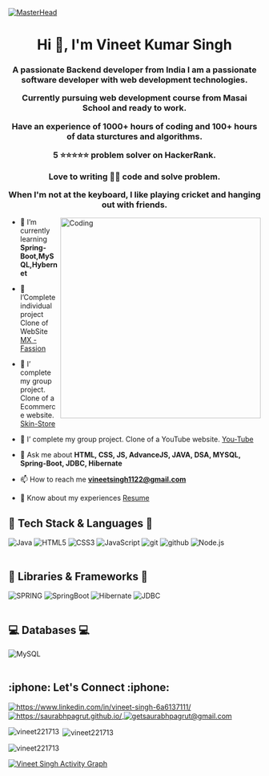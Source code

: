 [![MasterHead](https://developers.giphy.com/branch/master/static/api-512d36c09662682717108a38bbb5c57d.gif)](https://vineet221713.io)
<h1 align="center">Hi 👋, I'm Vineet Kumar Singh</h1>
<h3 align="center">A passionate Backend developer from India
I am a passionate software developer with web development technologies.

Currently pursuing web development course from Masai School and ready to work.

Have an experience of 1000+ hours of coding and 100+ hours of data sturctures and algorithms.

5 ⭐⭐⭐⭐⭐ problem solver on HackerRank.

Love to writing 👨‍💻 code and solve problem.

When I'm not at the keyboard, I like playing cricket and hanging out with friends.
</h3>
<img align="right" alt="Coding" width="400" src="https://media3.giphy.com/media/qgQUggAC3Pfv687qPC/giphy.gif">



<!-- - 🔭 I’Complete Clone of E-commerce WebSite [Big-Basket](https://github.com/Snehil133/BigBasketProject.git) -->

- 🌱 I’m currently learning **Spring-Boot,MySQL,Hybernet**

- 👯 I’Complete individual project Clone of WebSite [MX - Fassion](https://chimerical-babka-9dbef0.netlify.app/)
- 🤝 I’ complete my group project. Clone of a Ecommerce website. [Skin-Store](https://euphonious-marigold-38d635.netlify.app/)
- 🤝 I’ complete my group project. Clone of a YouTube website. [You-Tube](https://vineet-youtube-clone.netlify.app/)
<!-- - 👨‍💻 All of my projects are available at [https://app.netlify.com/teams/vineetsingh1122/overview](https://app.netlify.com/teams/vineetsingh1122/overview) -->

- 💬 Ask me about **HTML, CSS, JS, AdvanceJS, JAVA, DSA, MYSQL, Spring-Boot, JDBC, Hibernate**

- 📫 How to reach me **vineetsingh1122@gmail.com**

- 📄 Know about my experiences [Resume](https://drive.google.com/file/d/1hsUT9qcwVZwUBoXxLhs-rqAv8oTSTl3I/view?usp=sharing)

<!----------------------------------- Tech Stack Section ------------------------------------>
### <h2> :rocket: Tech Stack & Languages  :rocket: </h2>
![Java](https://img.shields.io/badge/Java-ED8B00?style=for-the-badge&logo=java&logoColor=white)
![HTML5](https://img.shields.io/badge/HTML5-E34F26?style=for-the-badge&logo=html5&logoColor=white)
![CSS3](https://img.shields.io/badge/CSS3-1572B6?style=for-the-badge&logo=css3&logoColor=white)
![JavaScript](https://img.shields.io/badge/JavaScript-323330?style=for-the-badge&logo=javascript&logoColor=F7DF1E)
<img src="https://img.shields.io/badge/Git-f44d27?style=for-the-badge&logo=git&logoColor=white" alt="git" />
<img src="https://img.shields.io/badge/GitHub-100000?style=for-the-badge&logo=github&logoColor=white" alt="github" />
![Node.js](https://img.shields.io/badge/node.js-black?style=for-the-badge&logo=node.js&logoColor=pink)<br><br>
### <h2>:rocket: Libraries & Frameworks :rocket:</h2>
<a><img src="https://img.shields.io/static/v1?style=for-the-badge&message=Spring&logo=spring&color=852100&label=" alt="SPRING"/></a>
<a><img src="https://img.shields.io/static/v1?style=for-the-badge&message=SpringBoot&logo=springboot&color=00d09c&label=" alt="SpringBoot" /></a>
<a><img src="https://img.shields.io/static/v1?style=for-the-badge&message=Hibernate&logo=hibernate&color=000030&label=" alt="Hibernate"/></a>
<a><img src="https://img.shields.io/static/v1?style=for-the-badge&message=JDBC&logo=JDBC&color=400030&label=" alt="JDBC"/></a><br><br>
### <h2>:computer: Databases :computer:</h2>
![MySQL](https://img.shields.io/badge/MySQL-00000F?style=for-the-badge&logo=mysql&logoColor=blue)<br><br>
<!----------------------------------- Social Media Links Section ------------------------------------>
<h2>:iphone: Let's Connect :iphone:</h2>
<p align="left">
    <a href="https://www.linkedin.com/in/vineet-singh-6a6137111/" target="_blank">
        <img align="center" src="https://img.shields.io/badge/LinkedIn-0077B5?style=for-the-badge&logo=linkedin&logoColor=white" alt="https://www.linkedin.com/in/vineet-singh-6a6137111/" />
    </a>
    <a href="https://vineet111222.netlify.app/">
        <img align="center" src="https://img.shields.io/badge/Portfolio-18A303?style=for-the-badge&logo=ionic&logoColor=white" alt="https://saurabhpagrut.github.io/" />
    </a>
    <a title="vineetsingh1122@gmai.com" href="mailto:vineetsingh1122@gmai.com">
        <img align="center" src="https://img.shields.io/badge/Gmail-D14836?style=for-the-badge&logo=gmail&logoColor=white" alt="getsaurabhpagrut@gmail.com" />
    </a>
    </a>
    

</p>

<p><img align="left" src="https://github-readme-stats.vercel.app/api/top-langs?username=vineet221713&show_icons=true&locale=en&layout=compact" alt="vineet221713" /></p>

<p>&nbsp;<img align="center" src="https://github-readme-stats.vercel.app/api?username=vineet221713&show_icons=true&locale=en" alt="vineet221713" /></p>


<p><img align="center" src="https://github-readme-streak-stats.herokuapp.com/?user=vineet221713&" alt="vineet221713" /></p>

<a href="https://github.com/vineet221713/github-readme-activity-graph"><img alt="Vineet Singh Activity Graph" src="https://activity-graph.herokuapp.com/graph?username=vineet221713&bg_color=0D1117&color=5BCDEC&line=5BCDEC&point=FFFFFF&hide_border=true" /></a>

<!-- <p align="center">
 <img src="https://raw.githubusercontent.com/Trilokia/Trilokia/379277808c61ef204768a61bbc5d25bc7798ccf1/bottom_header.svg" width="100%">
 </p>
 -->
